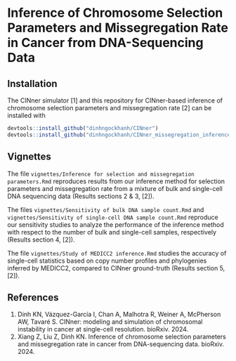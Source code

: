 # Inference of Chromosome Selection Parameters and Missegregation Rate in Cancer from DNA-Sequencing Data

## Installation

The CINner simulator [1] and this repository for CINner-based inference of chromosome selection parameters and missegregation rate [2] can be installed with

```R
devtools::install_github("dinhngockhanh/CINner")
devtools::install_github("dinhngockhanh/CINner_missegregation_inference")
```

## Vignettes

The file `vignettes/Inference for selection and missegregation parameters.Rmd` reproduces results from our inference method for selection parameters and missegregation rate from a mixture of bulk and single-cell DNA sequencing data (Results sections 2 & 3, [2]).

The files `vignettes/Sensitivity of bulk DNA sample count.Rmd` and `vignettes/Sensitivity of single-cell DNA sample count.Rmd` reproduce our sensitivity studies to analyze the performance of the inference method with respect to the number of bulk and single-cell samples, respectively (Results section 4, [2]).

The file `vignettes/Study of MEDICC2 inference.Rmd` studies the accuracy of single-cell statistics based on copy number profiles and phylogenies inferred by MEDICC2, compared to CINner ground-truth (Results section 5, [2]).

## References
1.  Dinh KN, Vázquez-García I, Chan A, Malhotra R, Weiner A, McPherson AW, Tavaré S. CINner: modeling and simulation of chromosomal instability in cancer at single-cell resolution. bioRxiv. 2024.
2.  Xiang Z, Liu Z, Dinh KN. Inference of chromosome selection parameters and missegregation rate in cancer from DNA-sequencing data. bioRxiv. 2024.